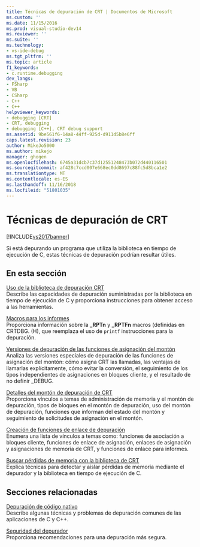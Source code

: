 ```yaml
---
title: Técnicas de depuración de CRT | Documentos de Microsoft
ms.custom: ''
ms.date: 11/15/2016
ms.prod: visual-studio-dev14
ms.reviewer: ''
ms.suite: ''
ms.technology:
- vs-ide-debug
ms.tgt_pltfrm: ''
ms.topic: article
f1_keywords:
- c.runtime.debugging
dev_langs:
- FSharp
- VB
- CSharp
- C++
- C++
helpviewer_keywords:
- debugging [CRT]
- CRT, debugging
- debugging [C++], CRT debug support
ms.assetid: 9be561f6-14a8-44ff-925d-d911d5b8e6ff
caps.latest.revision: 23
author: MikeJo5000
ms.author: mikejo
manager: ghogen
ms.openlocfilehash: 6745a31dcb7c37d12551248473b072d440116501
ms.sourcegitcommit: af428c7ccd007e668ec0dd8697c88fc5d8bca1e2
ms.translationtype: MT
ms.contentlocale: es-ES
ms.lasthandoff: 11/16/2018
ms.locfileid: "51801035"
---
```

# <a name="crt-debugging-techniques"></a>Técnicas de depuración de CRT
[!INCLUDE[vs2017banner](../includes/vs2017banner.md)]

Si está depurando un programa que utiliza la biblioteca en tiempo de ejecución de C, estas técnicas de depuración podrían resultar útiles.  
  
## <a name="in-this-section"></a>En esta sección  
 [Uso de la biblioteca de depuración CRT](../debugger/crt-debug-library-use.md)  
 Describe las capacidades de depuración suministradas por la biblioteca en tiempo de ejecución de C y proporciona instrucciones para obtener acceso a las herramientas.  
  
 [Macros para los informes](../debugger/macros-for-reporting.md)  
 Proporciona información sobre la **_RPTn** y **_RPTFn** macros (definidas en CRTDBG. (H), que reemplaza el uso de `printf` instrucciones para la depuración.  
  
 [Versiones de depuración de las funciones de asignación del montón](../debugger/debug-versions-of-heap-allocation-functions.md)  
 Analiza las versiones especiales de depuración de las funciones de asignación del montón: cómo asigna CRT las llamadas, las ventajas de llamarlas explícitamente, cómo evitar la conversión, el seguimiento de los tipos independientes de asignaciones en bloques cliente, y el resultado de no definir _DEBUG.  
  
 [Detalles del montón de depuración de CRT](../debugger/crt-debug-heap-details.md)  
 Proporciona vínculos a temas de administración de memoria y el montón de depuración, tipos de bloques en el montón de depuración, uso del montón de depuración, funciones que informan del estado del montón y seguimiento de solicitudes de asignación en el montón.  
  
 [Creación de funciones de enlace de depuración](../debugger/debug-hook-function-writing.md)  
 Enumera una lista de vínculos a temas como: funciones de asociación a bloques cliente, funciones de enlace de asignación, enlaces de asignación y asignaciones de memoria de CRT, y funciones de enlace para informes.  
  
 [Buscar pérdidas de memoria con la biblioteca de CRT](../debugger/finding-memory-leaks-using-the-crt-library.md)  
 Explica técnicas para detectar y aislar pérdidas de memoria mediante el depurador y la biblioteca en tiempo de ejecución de C.  
  
## <a name="related-sections"></a>Secciones relacionadas  
 [Depuración de código nativo](../debugger/debugging-native-code.md)  
 Describe algunas técnicas y problemas de depuración comunes de las aplicaciones de C y C++.  
  
 [Seguridad del depurador](../debugger/debugger-security.md)  
 Proporciona recomendaciones para una depuración más segura.



